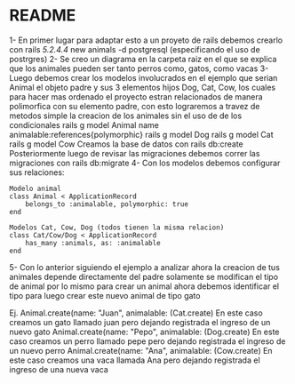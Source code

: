 # README
1- En primer lugar para adaptar esto a un proyeto de rails  debemos crearlo con rails _5.2.4.4_ new animals -d postgresql (especificando el uso de postrgres)
2- Se creo un diagrama en la carpeta raiz en el que se explica que los animales pueden ser tanto perros como, gatos, como vacas
3- Luego debemos crear los modelos involucrados en el ejemplo que serian Animal el objeto padre y sus 3 elementos hijos Dog, Cat, Cow, los cuales para hacer mas ordenado el proyecto estran relacionados de manera polimorfica con su elemento padre, con esto lograremos a travez de metodos simple la creacion de los animales sin el uso de de los condicionales 
    rails g model Animal name animalable:references{polymorphic}
    rails g model Dog 
    rails g model Cat
    rails g model Cow
    Creamos la base de datos con rails db:create
    Posteriormente luego de revisar las migraciones debemos correr las migraciones con rails db:migrate
4- Con los modelos debemos configurar sus relaciones:
    
    Modelo animal 
    class Animal < ApplicationRecord
        belongs_to :animalable, polymorphic: true
    end

    Modelos Cat, Cow, Dog (todos tienen la misma relacion)
    class Cat/Cow/Dog < ApplicationRecord
        has_many :animals, as: :animalable
    end
5- Con lo anterior siguiendo el ejemplo a analizar ahora la creacion de tus animales depende directamente del padre solamente se modifican el tipo de animal por lo mismo para crear un animal ahora debemos identificar el tipo para luego crear este nuevo animal de tipo gato

Ej. Animal.create(name: "Juan", animalable: (Cat.create) En este caso creamos un gato llamado juan pero dejando registrada el ingreso de un nuevo gato
    Animal.create(name: "Pepo", animalable: (Dog.create) En este caso creamos un perro llamado pepe pero dejando registrada el ingreso de un nuevo perro
    Animal.create(name: "Ana", animalable: (Cow.create) En este caso creamos una vaca llamada Ana pero dejando registrada el ingreso de una nueva vaca 